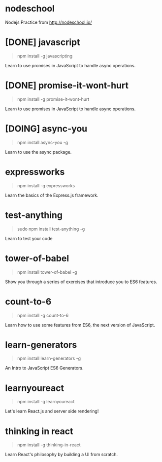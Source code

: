# nodeschool
Nodejs Practice from http://nodeschool.io/

# [DONE] javascript
> npm install -g javascripting

Learn to use promises in JavaScript to handle async operations.


# [DONE] promise-it-wont-hurt
> npm install -g promise-it-wont-hurt

Learn to use promises in JavaScript to handle async operations.


# [DOING] async-you
> npm install async-you -g

Learn to use the async package.


# expressworks
> npm install -g expressworks

Learn the basics of the Express.js framework.


# test-anything
> sudo npm install test-anything -g

Learn to test your code


# tower-of-babel
> npm install tower-of-babel -g

Show you through a series of exercises that introduce you to ES6 features.


# count-to-6
> npm install -g count-to-6

Learn how to use some features from ES6, the next version of JavaScript.

# learn-generators
> npm install learn-generators -g

An Intro to JavaScript ES6 Generators.


# learnyoureact
> npm install -g learnyoureact

Let's learn React.js and server side rendering!


# thinking in react
> npm install -g thinking-in-react

Learn React's philosophy by building a UI from scratch.
